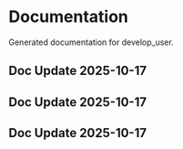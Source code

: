 # Documentation

Generated documentation for develop_user.

## Doc Update 2025-10-17

## Doc Update 2025-10-17

## Doc Update 2025-10-17

